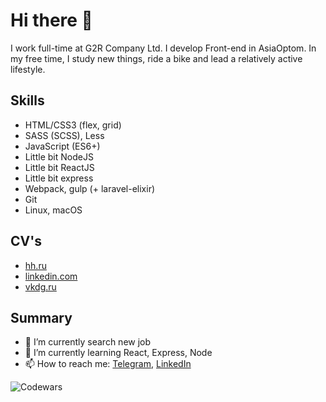 # Hi there 👋

I work full-time at G2R Company Ltd. I develop Front-end in AsiaOptom. In my free time, I study new things, ride a bike and lead a relatively active lifestyle.

## Skills
* HTML/CSS3 (flex, grid)
* SASS (SCSS), Less
* JavaScript (ES6+)
* Little bit NodeJS
* Little bit ReactJS
* Little bit express
* Webpack, gulp (+ laravel-elixir)
* Git
* Linux, macOS

## CV's
* [hh.ru](https://magnitogorsk.hh.ru/resume/f93c6613ff09ab5c360039ed1f53616f747657)
* [linkedin.com](https://linkedin.com/in/vkgrd)
* [vkdg.ru](https://vkdg.ru)

## Summary

* 🔭 I’m currently search new job
* 🌱 I’m currently learning React, Express, Node
* 📫 How to reach me: [Telegram](https://t.me/exportDefault), [LinkedIn](https://linkedin.com/in/vkgrd)

![Codewars](https://img.shields.io/endpoint?style=for-the-badge&url=https%3A%2F%2Fapi.vkdg.ru%2Fapi%2Fcodewars%2Fcompleted)




<!--
**vkdg/vkdg** is a ✨ _special_ ✨ repository because its `README.md` (this file) appears on your GitHub profile.

Here are some ideas to get you started:

- 🔭 I’m currently working on ...
- 🌱 I’m currently learning ...
- 👯 I’m looking to collaborate on ...
- 🤔 I’m looking for help with ...
- 💬 Ask me about ...
- 📫 How to reach me: ...
- 😄 Pronouns: ...
- ⚡ Fun fact: ...
-->
